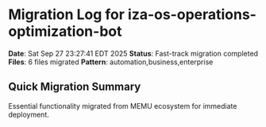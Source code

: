 # Migration Log for iza-os-operations-optimization-bot

**Date**: Sat Sep 27 23:27:41 EDT 2025
**Status**: Fast-track migration completed
**Files**:        6 files migrated
**Pattern**: automation,business,enterprise

## Quick Migration Summary
Essential functionality migrated from MEMU ecosystem for immediate deployment.
